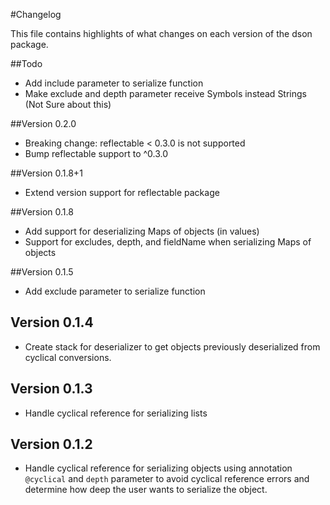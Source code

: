 #Changelog

This file contains highlights of what changes on each version of the dson package.

##Todo
* Add include parameter to serialize function
* Make exclude and depth parameter receive Symbols instead Strings (Not Sure about this)

##Version 0.2.0
* Breaking change: reflectable < 0.3.0 is not supported
* Bump reflectable support to ^0.3.0

##Version 0.1.8+1
* Extend version support for reflectable package

##Version 0.1.8
* Add support for deserializing Maps of objects (in values)
* Support for excludes, depth, and fieldName when serializing Maps of objects

##Version 0.1.5
* Add exclude parameter to serialize function

## Version 0.1.4
* Create stack for deserializer to get objects previously deserialized from cyclical conversions.

## Version 0.1.3
* Handle cyclical reference for serializing lists

## Version 0.1.2
* Handle cyclical reference for serializing objects using annotation `@cyclical` and `depth` parameter to avoid cyclical reference errors and determine how deep the user wants to serialize the object.
